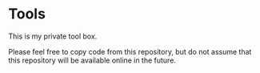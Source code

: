 # Tools

This is my private tool box.

Please feel free to copy code from this repository, but do not assume that this repository will be available online in the future.
